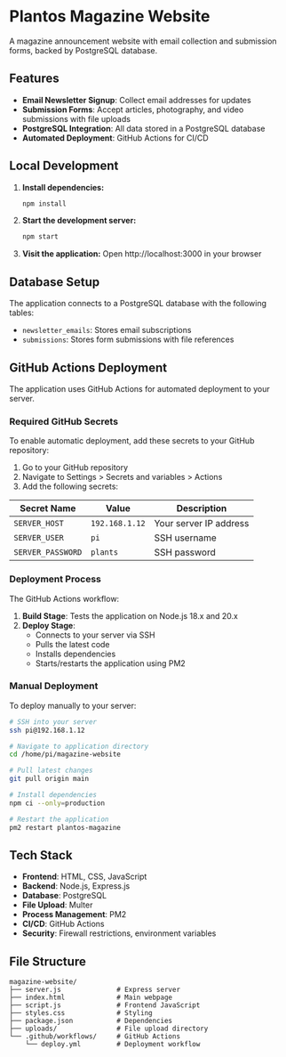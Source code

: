 # Plantos Magazine Website

A magazine announcement website with email collection and submission forms, backed by PostgreSQL database.

## Features

- **Email Newsletter Signup**: Collect email addresses for updates
- **Submission Forms**: Accept articles, photography, and video submissions with file uploads
- **PostgreSQL Integration**: All data stored in a PostgreSQL database
- **Automated Deployment**: GitHub Actions for CI/CD

## Local Development

1. **Install dependencies:**
   ```bash
   npm install
   ```

2. **Start the development server:**
   ```bash
   npm start
   ```

3. **Visit the application:**
   Open http://localhost:3000 in your browser

## Database Setup

The application connects to a PostgreSQL database with the following tables:

- `newsletter_emails`: Stores email subscriptions
- `submissions`: Stores form submissions with file references

## GitHub Actions Deployment

The application uses GitHub Actions for automated deployment to your server.

### Required GitHub Secrets

To enable automatic deployment, add these secrets to your GitHub repository:

1. Go to your GitHub repository
2. Navigate to Settings > Secrets and variables > Actions
3. Add the following secrets:

| Secret Name | Value | Description |
|-------------|-------|-------------|
| `SERVER_HOST` | `192.168.1.12` | Your server IP address |
| `SERVER_USER` | `pi` | SSH username |
| `SERVER_PASSWORD` | `plants` | SSH password |

### Deployment Process

The GitHub Actions workflow:

1. **Build Stage**: Tests the application on Node.js 18.x and 20.x
2. **Deploy Stage**: 
   - Connects to your server via SSH
   - Pulls the latest code
   - Installs dependencies
   - Starts/restarts the application using PM2

### Manual Deployment

To deploy manually to your server:

```bash
# SSH into your server
ssh pi@192.168.1.12

# Navigate to application directory
cd /home/pi/magazine-website

# Pull latest changes
git pull origin main

# Install dependencies
npm ci --only=production

# Restart the application
pm2 restart plantos-magazine
```

## Tech Stack

- **Frontend**: HTML, CSS, JavaScript
- **Backend**: Node.js, Express.js
- **Database**: PostgreSQL
- **File Upload**: Multer
- **Process Management**: PM2
- **CI/CD**: GitHub Actions
- **Security**: Firewall restrictions, environment variables

## File Structure

```
magazine-website/
├── server.js              # Express server
├── index.html             # Main webpage
├── script.js              # Frontend JavaScript
├── styles.css             # Styling
├── package.json           # Dependencies
├── uploads/               # File upload directory
└── .github/workflows/     # GitHub Actions
    └── deploy.yml         # Deployment workflow
```